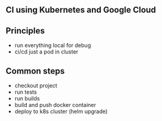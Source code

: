 ## CI using Kubernetes and Google Cloud 

## Principles

* run everything local for debug
* ci/cd just a pod in cluster 


## Common steps

* checkout project
* run tests
* run builds
* build and push docker container
* deploy to k8s cluster (helm upgrade)




